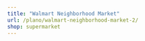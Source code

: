 ```yaml
---
title: "Walmart Neighborhood Market"
url: /plano/walmart-neighborhood-market-2/
shop: supermarket
---
```

